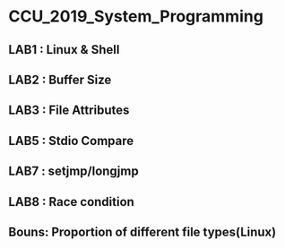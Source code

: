 # CCU_2019_System_Programming
## LAB1 : Linux & Shell
## LAB2 : Buffer Size
## LAB3 : File Attributes
## LAB5 : Stdio Compare
## LAB7 : setjmp/longjmp
## LAB8 : Race condition
## Bouns: Proportion of different file types(Linux)
